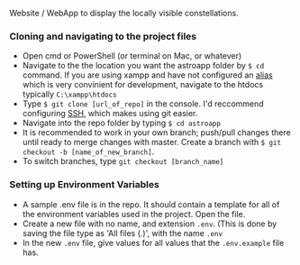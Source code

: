 Website / WebApp to display the locally visible constellations.

### Cloning and navigating to the project files

- Open cmd or PowerShell (or terminal on Mac, or whatever)
- Navigate to the the location you want the astroapp folder by `$ cd` command. If you are using xampp and have not configured an [alias](https://stackoverflow.com/questions/8121720/how-setup-alias-on-xampp-dev-machine) which is very convinient for development, navigate to the htdocs typically `C:\xampp\htdocs`
- Type `$ git clone [url_of_repo]` in the console. I'd reccommend configuring [SSH](https://help.github.com/en/enterprise/2.15/user/articles/adding-a-new-ssh-key-to-your-github-account), which makes using git easier.
- Navigate into the repo folder by typing `$ cd astroapp`
- It is recommended to work in your own branch; push/pull changes there until ready to merge changes with master. Create a branch with `$ git checkout -b [name_of_new_branch]`.
- To switch branches, type `git checkout [branch_name]`

### Setting up Environment Variables

- A sample .env file is in the repo. It should contain a template for all of the environment variables used in the project. Open the file.
- Create a new file with no name, and extension `.env`. (This is done by saving the file type as 'All files (*.*)', with the name `.env`
- In the new `.env` file, give values for all values that the `.env.example` file has.
